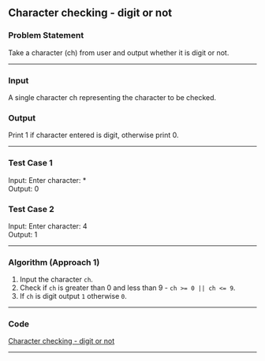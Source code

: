 ## Character checking - digit or not 

### Problem Statement

Take a character (ch) from user and output whether it is digit or not.

---

### Input
A single character ch representing the character to be checked.

### Output 
Print 1 if character entered is digit, otherwise print 0.

---

### Test Case 1
Input: Enter character: * <br>
Output: 0 <br>

### Test Case 2
Input: Enter character: 4 <br>
Output: 1 <br>

---

### Algorithm (Approach 1)
1. Input the character `ch`.
2. Check if `ch` is greater than 0 and less than 9 - `ch >= 0 || ch <= 9`.
3. If `ch` is digit output `1` otherwise `0`.

---

### Code

[Character checking - digit or not](digit_or_not.c)

---